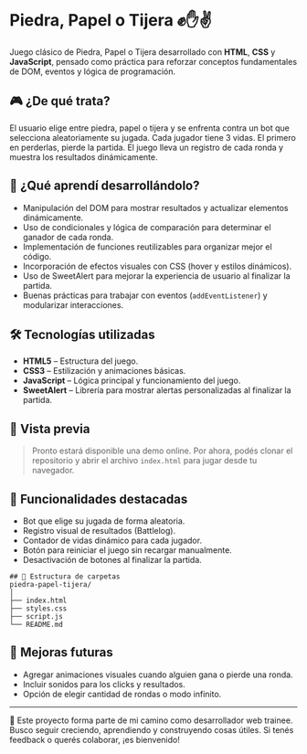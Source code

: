 # Piedra, Papel o Tijera ✊✋✌️

Juego clásico de Piedra, Papel o Tijera desarrollado con **HTML**, **CSS** y **JavaScript**, pensado como práctica para reforzar conceptos fundamentales de DOM, eventos y lógica de programación.

## 🎮 ¿De qué trata?

El usuario elige entre piedra, papel o tijera y se enfrenta contra un bot que selecciona aleatoriamente su jugada. Cada jugador tiene 3 vidas. El primero en perderlas, pierde la partida. El juego lleva un registro de cada ronda y muestra los resultados dinámicamente.

## 🧠 ¿Qué aprendí desarrollándolo?

- Manipulación del DOM para mostrar resultados y actualizar elementos dinámicamente.
- Uso de condicionales y lógica de comparación para determinar el ganador de cada ronda.
- Implementación de funciones reutilizables para organizar mejor el código.
- Incorporación de efectos visuales con CSS (hover y estilos dinámicos).
- Uso de SweetAlert para mejorar la experiencia de usuario al finalizar la partida.
- Buenas prácticas para trabajar con eventos (`addEventListener`) y modularizar interacciones.

## 🛠️ Tecnologías utilizadas

- **HTML5** – Estructura del juego.
- **CSS3** – Estilización y animaciones básicas.
- **JavaScript** – Lógica principal y funcionamiento del juego.
- **SweetAlert** – Librería para mostrar alertas personalizadas al finalizar la partida.

## 👀 Vista previa

> Pronto estará disponible una demo online. Por ahora, podés clonar el repositorio y abrir el archivo `index.html` para jugar desde tu navegador.

## 🔁 Funcionalidades destacadas

- Bot que elige su jugada de forma aleatoria.
- Registro visual de resultados (Battlelog).
- Contador de vidas dinámico para cada jugador.
- Botón para reiniciar el juego sin recargar manualmente.
- Desactivación de botones al finalizar la partida.
```plaintext
## 📂 Estructura de carpetas
piedra-papel-tijera/
│
├── index.html
├── styles.css
├── script.js
└── README.md
```
## 🚧 Mejoras futuras

- Agregar animaciones visuales cuando alguien gana o pierde una ronda.
- Incluir sonidos para los clicks y resultados.
- Opción de elegir cantidad de rondas o modo infinito.

---

📌 Este proyecto forma parte de mi camino como desarrollador web trainee. Busco seguir creciendo, aprendiendo y construyendo cosas útiles. Si tenés feedback o querés colaborar, ¡es bienvenido!




